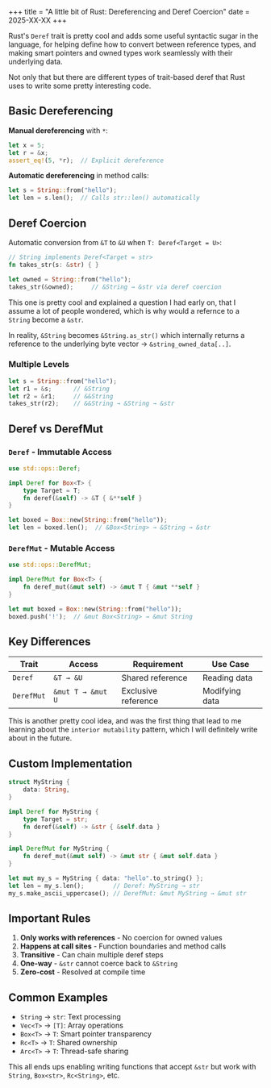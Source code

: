 +++
title = "A little bit of Rust: Dereferencing and Deref Coercion"
date = 2025-XX-XX
+++

Rust's `Deref` trait is pretty cool and adds some useful syntactic sugar in the language, for helping define how to convert between reference types, and making smart pointers and owned types work seamlessly with their underlying data.

Not only that but there are different types of trait-based deref that Rust uses to write some pretty interesting code.

## Basic Dereferencing

**Manual dereferencing** with `*`:
```rust
let x = 5;
let r = &x;
assert_eq!(5, *r);  // Explicit dereference
```

**Automatic dereferencing** in method calls:
```rust
let s = String::from("hello");
let len = s.len();  // Calls str::len() automatically
```

## Deref Coercion

Automatic conversion from `&T` to `&U` when `T: Deref<Target = U>`:

```rust
// String implements Deref<Target = str>
fn takes_str(s: &str) { }

let owned = String::from("hello");
takes_str(&owned);     // &String → &str via deref coercion
```

This one is pretty cool and explained a question I had early on, that I assume a lot of people wondered, which is why would a refernce to a ```String``` become a ```&str```.

In reality, ```&String``` becomes ```&String.as_str()``` which internally returns a reference to the underlying byte vector -> ```&string_owned_data[..]```.

### Multiple Levels
```rust
let s = String::from("hello");
let r1 = &s;      // &String  
let r2 = &r1;     // &&String
takes_str(r2);    // &&String → &String → &str
```

## Deref vs DerefMut

### `Deref` - Immutable Access
```rust
use std::ops::Deref;

impl Deref for Box<T> {
    type Target = T;
    fn deref(&self) -> &T { &**self }
}

let boxed = Box::new(String::from("hello"));
let len = boxed.len();  // &Box<String> → &String → &str
```

### `DerefMut` - Mutable Access
```rust
use std::ops::DerefMut;

impl DerefMut for Box<T> {
    fn deref_mut(&mut self) -> &mut T { &mut **self }
}

let mut boxed = Box::new(String::from("hello"));
boxed.push('!');  // &mut Box<String> → &mut String
```

## Key Differences

| Trait | Access | Requirement | Use Case |
|-------|--------|-------------|----------|
| `Deref` | `&T → &U` | Shared reference | Reading data |
| `DerefMut` | `&mut T → &mut U` | Exclusive reference | Modifying data |

This is another pretty cool idea, and was the first thing that lead to me learning about the ```interior mutability``` pattern, which I will definitely write about in the future.

## Custom Implementation

```rust
struct MyString {
    data: String,
}

impl Deref for MyString {
    type Target = str;
    fn deref(&self) -> &str { &self.data }
}

impl DerefMut for MyString {
    fn deref_mut(&mut self) -> &mut str { &mut self.data }
}

let mut my_s = MyString { data: "hello".to_string() };
let len = my_s.len();        // Deref: MyString → str
my_s.make_ascii_uppercase(); // DerefMut: &mut MyString → &mut str
```

## Important Rules

1. **Only works with references** - No coercion for owned values
2. **Happens at call sites** - Function boundaries and method calls
3. **Transitive** - Can chain multiple deref steps
4. **One-way** - `&str` cannot coerce back to `&String`
5. **Zero-cost** - Resolved at compile time

## Common Examples

- `String` → `str`: Text processing
- `Vec<T>` → `[T]`: Array operations  
- `Box<T>` → `T`: Smart pointer transparency
- `Rc<T>` → `T`: Shared ownership
- `Arc<T>` → `T`: Thread-safe sharing

This all ends ups enabling writing functions that accept `&str` but work with `String`, `Box<str>`, `Rc<String>`, etc.
